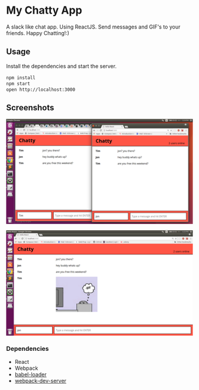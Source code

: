 My Chatty App
=====================

A slack like chat app. Using ReactJS. Send messages and GIF's to your friends. Happy Chatting!:)

## Usage

Install the dependencies and start the server.

```
npm install
npm start
open http://localhost:3000
```

## Screenshots

!["Multiple users"](https://github.com/dtkb82/Chatty-app/blob/master/docs/chattyApp1.png)

!["With gif"](https://github.com/dtkb82/Chatty-app/blob/master/docs/chattyApp2.png)

### Dependencies

* React
* Webpack
* [babel-loader](https://github.com/babel/babel-loader)
* [webpack-dev-server](https://github.com/webpack/webpack-dev-server)
